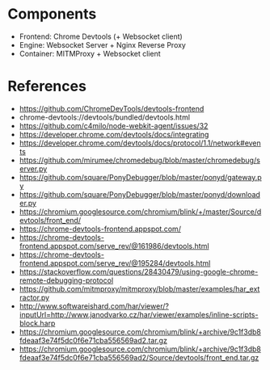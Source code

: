 

# Components
- Frontend: Chrome Devtools (+ Websocket client)
- Engine: Websocket Server + Nginx Reverse Proxy
- Container: MITMProxy + Websocket client




# References
- https://github.com/ChromeDevTools/devtools-frontend
- chrome-devtools://devtools/bundled/devtools.html
- https://github.com/c4milo/node-webkit-agent/issues/32
- https://developer.chrome.com/devtools/docs/integrating
- https://developer.chrome.com/devtools/docs/protocol/1.1/network#events
- https://github.com/mirumee/chromedebug/blob/master/chromedebug/server.py
- https://github.com/square/PonyDebugger/blob/master/ponyd/gateway.py
- https://github.com/square/PonyDebugger/blob/master/ponyd/downloader.py
- https://chromium.googlesource.com/chromium/blink/+/master/Source/devtools/front_end/
- https://chrome-devtools-frontend.appspot.com/
- https://chrome-devtools-frontend.appspot.com/serve_rev/@161986/devtools.html
- https://chrome-devtools-frontend.appspot.com/serve_rev/@195284/devtools.html
- https://stackoverflow.com/questions/28430479/using-google-chrome-remote-debugging-protocol
- https://github.com/mitmproxy/mitmproxy/blob/master/examples/har_extractor.py
- http://www.softwareishard.com/har/viewer/?inputUrl=http://www.janodvarko.cz/har/viewer/examples/inline-scripts-block.harp
- https://chromium.googlesource.com/chromium/blink/+archive/9c1f3db8fdeaaf3e74f5dc0f6e71cba556569ad2.tar.gz
- https://chromium.googlesource.com/chromium/blink/+archive/9c1f3db8fdeaaf3e74f5dc0f6e71cba556569ad2/Source/devtools/front_end.tar.gz